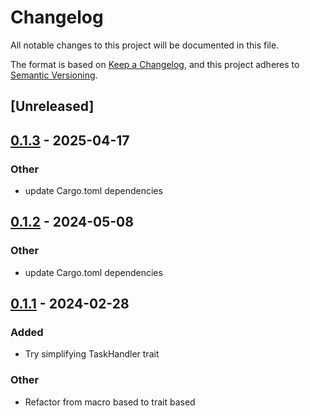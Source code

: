 # Changelog
All notable changes to this project will be documented in this file.

The format is based on [Keep a Changelog](https://keepachangelog.com/en/1.0.0/),
and this project adheres to [Semantic Versioning](https://semver.org/spec/v2.0.0.html).

## [Unreleased]

## [0.1.3](https://github.com/leo91000/graphile_worker_rs/compare/graphile_worker_job-v0.1.2...graphile_worker_job-v0.1.3) - 2025-04-17

### Other

- update Cargo.toml dependencies

## [0.1.2](https://github.com/leo91000/graphile_worker_rs/compare/graphile_worker_job-v0.1.1...graphile_worker_job-v0.1.2) - 2024-05-08

### Other
- update Cargo.toml dependencies

## [0.1.1](https://github.com/leo91000/graphile_worker_rs/compare/graphile_worker_job-v0.1.0...graphile_worker_job-v0.1.1) - 2024-02-28

### Added
- Try simplifying TaskHandler trait

### Other
- Refactor from macro based to trait based

